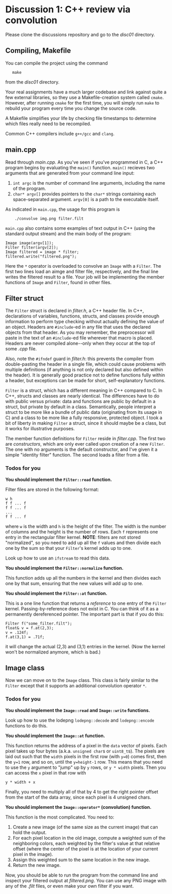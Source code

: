# Discussion 1: C++ review via convolution

Please clone the discussions repository and go to the *disc01* directory.

## Compiling, Makefile
You can compile the project using the command

```
   make
```
from the *disc01* directory.

Your real assignments have a much larger codebase and link against quite a few external libraries, so they use a Makefile-creation system called `cmake`. However, after running `cmake` for the first time, you will simply run `make` to rebuild your program every time you change the source code.

A Makefile simplifies your life by checking file timestamps to determine which files really need to be recompiled.

Common C++ compilers include `g++/gcc` and `clang`.

## main.cpp

Read through *main.cpp*. As you've seen if you've programmed in C, a C++ program begins by evaluating the `main()` function. `main()` recieves two arguments that are generated from your command line input:

1. `int argc` is the number of command line arguments, including the name of the program.
2. `char* argv[]` provides pointers to the `char*` strings containing each space-separated argument. `argv[0]` is a path to the executable itself.

As indicated in `main.cpp`, the usage for this program is 

```
    ./convolve img.png filter.filt
```

`main.cpp` also contains some examples of text output in  C++ (using the standard output stream) and the main body of the program:

```Image image(argv[1]);Filter filter(argv[2]);Image filtered = image * filter;filtered.write("filtered.png");
```

Here the `*` operator is overloaded to convolve an `Image` with a `Filter`. The first two lines load an aimge and filter file, respectively, and the final line writes the filtered result to a file. Your job will be implementing the member functions of `Image` and `Filter`, found in other files.

## Filter struct

The `Filter` struct is declared in *filter.h*, a C++ header file. In C++, declarations of variables, functions, structs, and classes provide enough information to perform type checking without actually defining the value of an object. Headers are `#include`-ed in any file that uses the declared objects from that header. As you may remember, the preprocessor will paste in the text of an `#include`-ed file wherever that macro is placed. Headers are never compiled alone--only when they occur at the top of some *.cpp* file. 

Also, note the `#ifndef` guard in *filter.h*: this prevents the compiler from double-pasting the header in a single file, which could cause problems with multiple definitions (if anything is not only declared but also defined within the header). It is generally good practice not to define functions fully within a header, but exceptions can be made for short, self-explanatory functions.

`Filter` is a struct, which has a different meaning in C++ compared to C. In C++, structs and classes are nearly identical. The differences have to do with public versus private: data and functions are public by default in a struct, but private by default in a class. Semantically, people interpret a struct to be more like a bundle of public data (originating from its usage in C) and a class to be more like a fully responsive, protected object. I took a bit of liberty in making `Filter` a struct, since it should maybe be a class, but it works for illustrative purposes.

The member function definitions for `Filter` reside in *filter.cpp*. The first two are *constructors*, which are only ever called upon creation of a new `Filter`. The one with no arguments is the default constructor, and I've given it a simple "identity filter" function. The second loads a filter from a file. 

### Todos for you

**You should implement the `Filter::read` function.**

Filter files are stored in the following format:

```
w h
f f ... f
f f ... f
...
f f ... f
```

where `w` is the width and `h` is the height of the filter. The width is the number of columns and the height is the number of rows. Each `f` represents one entry in the rectangular filter kernel. **NOTE**: filters are not stored "normalized", so you need to add up all the `f` values and then divide each one by the sum so that your `Filter`'s kernel adds up to one.

Look up how to use an `ifstream` to read this data.

**You should implement the `Filter::normalize` function.**

This function adds up all the numbers in the kernel and then divides each one by that sum, ensuring that the new values will add up to one.

**You should implement the `Filter::at` function.**

This is a one line function that returns a *reference* to one entry of the `Filter` kernel. Passing-by-reference does not exist in C. You can think of it as a permanently dereferenced pointer. The important part is that if you do this:

```
Filter f("some_filter.filt");
float& v = f.at(2,3);
v = .124f;
f.at(3,1) = .71f;
```
it will change the actual (2,3) and (3,1) entries in the kernel. (Now the kernel won't be normalized anymore, which is bad.)

## Image class

Now we can move on to the `Image` class. This class is fairly similar to the `Filter` except that it supports an additional convolution operator `*`.

### Todos for you

**You should implement the `Image::read` and `Image::write` functions.**

Look up how to use the lodepng `lodepng::decode` and `lodepng::encode` functions to do this.

**You should implement the `Image::at` function.**

This function returns the address of a pixel in the `data` vector of pixels. Each pixel takes up four bytes (a.k.a. `unsigned char`s or `uint8_t`s). The pixels are laid out such that the `width` pixels in the first row (with `y=0`) comes first, then the `y=1` row, and so on, until the `y=height-1` row. This means that you need to use the `y` argument to "jump" up by `y` rows, or `y * width` pixels. Then you can access the `x` pixel in that row with

```
y * width + x
```

Finally, you need to multiply all of that by 4 to get the right pointer offset from the start of the data array, since each pixel is 4 unsigned chars.

**You should implement the `Image::operator*` (convolution) function.**

This function is the most complicated. You need to:

1. Create a new image (of the same size as the current image) that can hold the output.
2. For each pixel location in the old image, compute a weighted sum of the neighboring colors, each weighted by the filter's value at that relative offset (where the center of the pixel is at the location of your current pixel in the image).
3. Assign this weighted sum to the same location in the new image.
4. Return the new image.

Now, you should be able to run the program from the command line and inspect your filtered output at *filtered.png*. You can use any PNG image with any of the *.filt* files, or even make your own filter if you want.